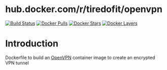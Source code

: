 # hub.docker.com/r/tiredofit/openvpn

[![Build Status](https://img.shields.io/docker/build/tiredofit/openvpn.svg)](https://hub.docker.com/r/tiredofit/openvpn)
[![Docker Pulls](https://img.shields.io/docker/pulls/tiredofit/openvpn.svg)](https://hub.docker.com/r/tiredofit/openvpn)
[![Docker Stars](https://img.shields.io/docker/stars/tiredofit/openvpn.svg)](https://hub.docker.com/r/tiredofit/openvpn)
[![Docker 
Layers](https://images.microbadger.com/badges/image/tiredofit/openvpn.svg)](https://microbadger.com/images/tiredofit/openvpn)

# Introduction

Dockerfile to build an [OpenVPN](https://www.openvpn.net) container image to create an encrypted VPN tunnel

